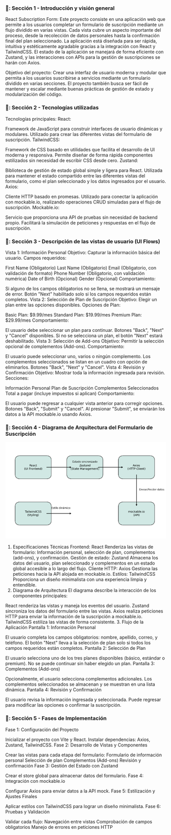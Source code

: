 ### 📑: Sección 1 - Introducción y visión general

React Subscription Form:
Este proyecto consiste en una aplicación web que permite a los usuarios completar un formulario de suscripción mediante un flujo dividido en varias vistas. Cada vista cubre un aspecto importante del proceso, desde la recolección de datos personales hasta la confirmación final del plan seleccionado. La aplicación está diseñada para ser rápida, intuitiva y estéticamente agradable gracias a la integración con React y TailwindCSS. El estado de la aplicación se manejará de forma eficiente con Zustand, y las interacciones con APIs para la gestión de suscripciones se harán con Axios.

Objetivo del proyecto:
Crear una interfaz de usuario moderna y modular que permita a los usuarios suscribirse a servicios mediante un formulario dividido en varias secciones. El proyecto también busca ser fácil de mantener y escalar mediante buenas prácticas de gestión de estado y modularización del código.

### 📑: Sección 2 - Tecnologías utilizadas

Tecnologías principales:
React:

Framework de JavaScript para construir interfaces de usuario dinámicas y modulares.
Utilizado para crear las diferentes vistas del formulario de suscripción.
TailwindCSS:

Framework de CSS basado en utilidades que facilita el desarrollo de UI moderna y responsiva.
Permite diseñar de forma rápida componentes estilizados sin necesidad de escribir CSS desde cero.
Zustand:

Biblioteca de gestión de estado global simple y ligera para React.
Utilizada para mantener el estado compartido entre las diferentes vistas del formulario, como el plan seleccionado y los datos ingresados por el usuario.
Axios:

Cliente HTTP basado en promesas.
Utilizado para conectar la aplicación con mockable.io, realizando operaciones CRUD simuladas para el flujo de suscripción.
Mockable.io:

Servicio que proporciona una API de pruebas sin necesidad de backend propio.
Facilitará la simulación de peticiones y respuestas en el flujo de suscripción.

### 📑: Sección 3 - Descripción de las vistas de usuario (UI Flows)

Vista 1: Información Personal
Objetivo: Capturar la información básica del usuario.
Campos requeridos:

First Name (Obligatorio)
Last Name (Obligatorio)
Email (Obligatorio, con validación de formato)
Phone Number (Obligatorio, con validación numérica)
Date of Birth (Opcional)
Gender (Opcional)
Comportamiento:

Si alguno de los campos obligatorios no se llena, se mostrará un mensaje de error.
Botón "Next" habilitado solo si los campos requeridos están completos.
Vista 2: Selección de Plan de Suscripción
Objetivo: Elegir un plan entre las opciones disponibles.
Opciones de Plan:

Basic Plan: $9.99/mes
Standard Plan: $19.99/mes
Premium Plan: $29.99/mes
Comportamiento:

El usuario debe seleccionar un plan para continuar.
Botones "Back", "Next" y "Cancel" disponibles.
Si no se selecciona un plan, el botón "Next" estará deshabilitado.
Vista 3: Selección de Add-ons
Objetivo: Permitir la selección opcional de complementos (Add-ons).
Comportamiento:

El usuario puede seleccionar uno, varios o ningún complemento.
Los complementos seleccionados se listan en un cuadro con opción de eliminarlos.
Botones "Back", "Next" y "Cancel".
Vista 4: Revisión y Confirmación
Objetivo: Mostrar toda la información ingresada para revisión.
Secciones:

Información Personal
Plan de Suscripción
Complementos Seleccionados
Total a pagar (incluye impuestos si aplican)
Comportamiento:

El usuario puede regresar a cualquier vista anterior para corregir opciones.
Botones "Back", "Submit" y "Cancel".
Al presionar "Submit", se enviarán los datos a la API mockable.io usando Axios.

### 📑: Sección 4 - Diagrama de Arquitectura del Formulario de Suscripción

![diagram](/docs/assets/ArquitectureDiagramDesignDoc.png)

1. Especificaciones Técnicas
   Frontend: React
   Renderiza las vistas de formulario: Información personal, selección de plan, complementos (add-ons), y confirmación.
   Gestión de estado: Zustand
   Almacena los datos del usuario, plan seleccionado y complementos en un estado global accesible a lo largo del flujo.
   Cliente HTTP: Axios
   Gestiona las peticiones hacia la API alojada en mockable.io.
   Estilos: TailwindCSS
   Proporciona un diseño minimalista con una experiencia limpia y entendible.
2. Diagrama de Arquitectura
   El diagrama describe la interacción de los componentes principales:

React renderiza las vistas y maneja los eventos del usuario.
Zustand sincroniza los datos del formulario entre las vistas.
Axios realiza peticiones HTTP para enviar la información de la suscripción a mockable.io.
TailwindCSS estiliza las vistas de forma consistente. 3. Flujo de la Aplicación
Pantalla 1: Información Personal

El usuario completa los campos obligatorios: nombre, apellido, correo, y teléfono.
El botón "Next" lleva a la selección de plan solo si todos los campos requeridos están completos.
Pantalla 2: Selección de Plan

El usuario selecciona uno de los tres planes disponibles (básico, estándar o premium).
No se puede continuar sin haber elegido un plan.
Pantalla 3: Complementos (Add-ons)

Opcionalmente, el usuario selecciona complementos adicionales.
Los complementos seleccionados se almacenan y se muestran en una lista dinámica.
Pantalla 4: Revisión y Confirmación

El usuario revisa la información ingresada y seleccionada.
Puede regresar para modificar las opciones o confirmar la suscripción.

### 📑: Sección 5 - Fases de Implementación

Fase 1: Configuración del Proyecto

Inicializar el proyecto con Vite y React.
Instalar dependencias: Axios, Zustand, TailwindCSS.
Fase 2: Desarrollo de Vistas y Componentes

Crear las vistas para cada etapa del formulario:
Formulario de información personal
Selección de plan
Complementos (Add-ons)
Revisión y confirmación
Fase 3: Gestión del Estado con Zustand

Crear el store global para almacenar datos del formulario.
Fase 4: Integración con mockable.io

Configurar Axios para enviar datos a la API mock.
Fase 5: Estilización y Ajustes Finales

Aplicar estilos con TailwindCSS para lograr un diseño minimalista.
Fase 6: Pruebas y Validación

Validar cada flujo:
Navegación entre vistas
Comprobación de campos obligatorios
Manejo de errores en peticiones HTTP
